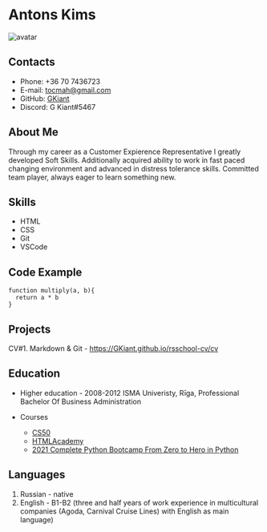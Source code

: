 # Antons Kims

![avatar](https://i.imgur.com/vbJ4gUc.png)
## Contacts

* Phone: +36 70 7436723
* E-mail: tocmah@gmail.com
* GitHub: [GKiant](https://github.com/GKiant)
* Discord: G Kiant#5467
## About Me

Through my career as a Customer Expierence Representative I greatly developed Soft Skills. Additionally acquired ability to work in fast paced changing environment and advanced in distress tolerance skills. Committed team player, always eager to learn something new. 

## Skills
* HTML
* CSS
* Git
* VSCode
## Code Example

```
function multiply(a, b){
  return a * b
}
```
## Projects

CV#1. Markdown & Git - https://GKiant.github.io/rsschool-cv/cv

## Education

* Higher education - 2008-2012  ISMA Univeristy, Rīga, Professional Bachelor Of Business Administration

* Courses
    + [CS50](https://cs50.harvard.edu/college/2022/fall/)
    + [HTMLAcademy](https://htmlacademy.ru/)
    + [2021 Complete Python Bootcamp From Zero to Hero in Python](https://www.udemy.com/course/complete-python-bootcamp/?utm_source=adwords&utm_medium=udemyads&utm_campaign=LongTail_la.EN_cc.ROWMTA-A&utm_content=deal4584&utm_term=_._ag_80979681514_._ad_533999950009_._kw__._de_c_._dm__._pl__._ti_dsa-1007766171312_._li_9063085_._pd__._&matchtype=&gclid=Cj0KCQjw4uaUBhC8ARIsANUuDjUjEpKD5JIpZ0GF74VDS5NPfCJTeduDvmT3-97BbE02udfacS5UntsaAgQKEALw_wcB)

## Languages

1. Russian - native
2. English - B1-B2 (three and half years of work experience in multicultural companies (Agoda, Carnival Cruise Lines) with English as main language)